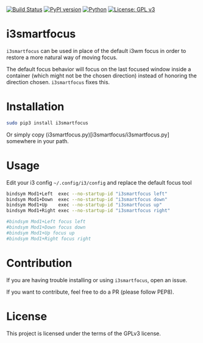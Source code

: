 [![Build Status](https://travis-ci.org/deadc0de6/i3smartfocus.svg?branch=master)](https://travis-ci.org/deadc0de6/i3smartfocus)
[![PyPI version](https://badge.fury.io/py/i3smartfocus.svg)](https://badge.fury.io/py/i3smartfocus)
[![Python](https://img.shields.io/pypi/pyversions/i3smartfocus.svg)](https://pypi.python.org/pypi/i3smartfocus)
[![License: GPL v3](https://img.shields.io/badge/License-GPL%20v3-blue.svg)](http://www.gnu.org/licenses/gpl-3.0)

# i3smartfocus

`i3smartfocus` can be used in place of the default i3wm focus in order
to restore a more natural way of moving focus.

The default focus behavior will focus on the last focused window inside
a container (which might not be the chosen direction) instead of honoring
the direction chosen. `i3smartfocus` fixes this.

# Installation

```bash
sudo pip3 install i3smartfocus
```

Or simply copy (i3smartfocus.py)[i3smartfocus/i3smartfocus.py] somewhere in your path.

# Usage

Edit your i3 config `~/.config/i3/config` and replace the default focus tool
```bash
bindsym Mod1+Left  exec --no-startup-id "i3smartfocus left"
bindsym Mod1+Down  exec --no-startup-id "i3smartfocus down"
bindsym Mod1+Up    exec --no-startup-id "i3smartfocus up"
bindsym Mod1+Right exec --no-startup-id "i3smartfocus right"

#bindsym Mod1+Left focus left
#bindsym Mod1+Down focus down
#bindsym Mod1+Up focus up
#bindsym Mod1+Right focus right
```

# Contribution

If you are having trouble installing or using `i3smartfocus`, open an issue.

If you want to contribute, feel free to do a PR (please follow PEP8).

# License

This project is licensed under the terms of the GPLv3 license.
